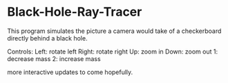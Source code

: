 # Black-Hole-Ray-Tracer
This program simulates
the picture a camera would take
of a checkerboard directly 
behind a black hole.

Controls:
Left: rotate left
Right: rotate right
Up: zoom in
Down: zoom out
1: decrease mass
2: increase mass


more interactive updates to come 
hopefully.
